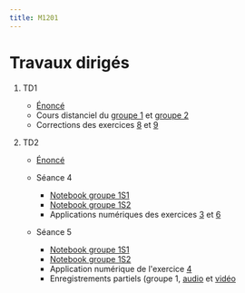 ```yaml
---
title: M1201
---
```


# Travaux dirigés

1. TD1

	- [Énoncé](td1.pdf)
	- Cours distanciel du [groupe 1](td1-correction2.pdf) et [groupe 2](td1-correction1.pdf)
	- Corrections des exercices [8](1/8.pdf) et [9](1/9.pdf)

1. TD2

	- [Énoncé](td2.pdf)
	- Séance 4

		* [Notebook groupe 1S1](2/20201102_1S1.pdf)
		* [Notebook groupe 1S2](2/20201102_1S2.pdf)
		* Applications numériques des exercices [3](2/3.html) et [6](2/6.html)

	- Séance 5

		* [Notebook groupe 1S1](2/20201104_1S1.pdf)
		* [Notebook groupe 1S2](2/20201104_1S2.pdf)
		* Application numérique de l'exercice [4](2/4.html)
		* Enregistrements partiels (groupe 1, [audio](https://filesender.renater.fr/download.php?token=de107526-e9b0-4c23-8423-918dcbed44db&files_ids=2838013) et [vidéo](https://filesender.renater.fr/download.php?token=de107526-e9b0-4c23-8423-918dcbed44db&files_ids=2838014)

